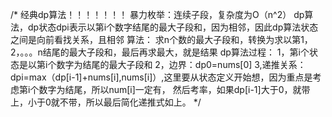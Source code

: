 /*
经典dp算法！！！！！！！
暴力枚举：连续子段，复杂度为O（n^2）
dp算法，dp状态dpi表示以第i个数字结尾的最大子段和，因为相邻，因此dp算法状态之间是向前看找关系，且相邻
算法：
求n个数的最大子段和，转换为求以第1，2，。。。n结尾的最大子段和，最后再求最大，就是结果
dp算法过程：
1，第i个状态是以第i个数字为结尾的最大子段和
2，边界：dp0=nums[0] 
3,递推关系：dpi=max（dp[i-1]+nums[i],nums[i]）,这里要从状态定义开始想，因为重点是考虑第i个数字为结尾，所以num[i]一定有，
然后考率，如果dp[i-1]大于0，就带上，小于0就不带，所以最后简化递推式如上。
*/

